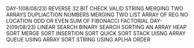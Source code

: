 DAY-1(08/08/23)
REVERSE 32 BIT
CHECK VALID STRING
MERGING TWO ARRAYS
DUPLIACTION NUMBERS
MERGING TWO LIST
ARRAY OF REG NO
LOCATION
ODD OR EVEN
SUM OF FIBONACCI
FACTORIAL
DAY-2(09/08/23)
LINEAR SEARCH
BINARY SEARCH
SORTING AN ARRAY
HEAP SORT
MERGE SORT
INSERTION SORT
QUICK SORT
STACK UISNG ARRAY
QUEUE USING ARRAY
SORT STRING USING APLHA ORDER

